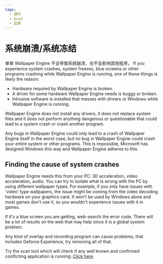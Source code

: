 ```yaml
---
tags:
  - 硬件
  - bsod
  - 蓝屏
---
```


# 系统崩溃/系统冻结
单单 Wallpaper Engine 不会导致系统崩溃，也不会影响其他程序。 If you experience system crashes, system freezes, blue screens or other programs crashing while Wallpaper Engine is running, one of these things is likely the reason:

* Hardware required by Wallpaper Engine is broken.
* A driver for some hardware Wallpaper Engine needs is buggy or broken.
* Intrusive software is installed that messes with drivers or Windows while Wallpaper Engine is running.

Wallpaper Engine does not install any drivers, it does not replace system files and it does not perform anything dangerous or questionable that could lead to a system crash or crash another program.

Any bugs in Wallpaper Engine could only lead to a crash of Wallpaper Engine itself in the worst case, but no bug in Wallpaper Engine could crash your entire system or other programs. This is impossible, Microsoft has designed Windows this way and Wallpaper Engine adheres to this.

## Finding the cause of system crashes
Wallpaper Engine needs this from your PC: 3D acceleration, video acceleration, audio. You can try to isolate what is wrong with the PC by using different wallpaper types. For example, if you only have issues with 'video' type wallpapers, the issue might be coming from the video decoding hardware on your graphics card. It won't be used by Windows alone and most games don't use it, so you wouldn't experience issues with it in games.

If it's a blue screen you are getting, web-search the error code. There will be a lot of results on the web that may help since it is a global system problem.

Any kind of overlay and recording program can cause problems, that includes Geforce Experience, try removing all of that.

Try the scan tool which will check if any well known and confirmed conflicting application is running: [Click here](/debug/scantool.html).